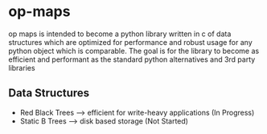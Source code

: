 # op-maps
op maps is intended to become a python library written in c of data structures which are optimized for performance and robust usage for any python object which is comparable.
The goal is for the library to become as efficient and performant as the standard python alternatives and 3rd party libraries

## Data Structures
- Red Black Trees --> efficient for write-heavy applications (In Progress)
- Static B Trees  --> disk based storage (Not Started)  
